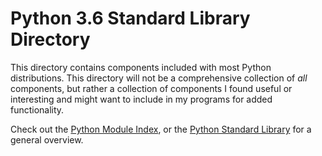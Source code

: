 # Python 3.6 Standard Library Directory

This directory contains components included with most Python distributions. This directory will not be a comprehensive collection of *all* components, but rather a collection of components I found useful or interesting and might want to include in my programs for added functionality.

Check out the [Python Module Index](https://docs.python.org/3.6/py-modindex.html), or the [Python Standard Library](https://docs.python.org/3.6/library/index.html) for a general overview.
